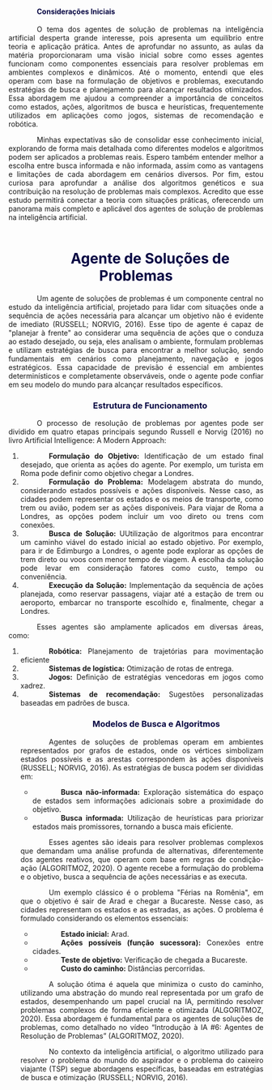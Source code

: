 <div style="text-indent: 4em; text-align: justify;">


<h4 style="color: #070743; font-weight: bold;">Considerações Iniciais</h4> 

<p>O tema dos agentes de solução de problemas na inteligência artificial desperta grande interesse, pois apresenta um equilíbrio entre teoria e aplicação prática. Antes de aprofundar no assunto, as aulas da matéria proporcionaram uma visão inicial sobre como esses agentes funcionam como componentes essenciais para resolver problemas em ambientes complexos e dinâmicos. Até o momento, entendi que eles operam com base na formulação de objetivos e problemas, executando estratégias de busca e planejamento para alcançar resultados otimizados. Essa abordagem me ajudou a compreender a importância de conceitos como estados, ações, algoritmos de busca e heurísticas, frequentemente utilizados em aplicações como jogos, sistemas de recomendação e robótica.

<p>Minhas expectativas são de consolidar esse conhecimento inicial, explorando de forma mais detalhada como diferentes modelos e algoritmos podem ser aplicados a problemas reais. Espero também entender melhor a escolha entre busca informada e não informada, assim como as vantagens e limitações de cada abordagem em cenários diversos. Por fim, estou curiosa para aprofundar a análise dos algoritmos genéticos e sua contribuição na resolução de problemas mais complexos. Acredito que esse estudo permitirá conectar a teoria com situações práticas, oferecendo um panorama mais completo e aplicável dos agentes de solução de problemas na inteligência artificial.

<br>
<br>

<h1 style="color: #070743; font-weight: bold; text-align: center">Agente de Soluções de Problemas</h1> 

Um agente de soluções de problemas é um componente central no estudo da inteligência artificial, projetado para lidar com situações onde a sequência de ações necessária para alcançar um objetivo não é evidente de imediato (RUSSELL; NORVIG, 2016). Esse tipo de agente é capaz de "planejar à frente" ao considerar uma sequência de ações que o conduza ao estado desejado, ou seja, eles analisam o ambiente, formulam problemas e utilizam estratégias de busca para encontrar a melhor solução, sendo fundamentais em cenários como planejamento, navegação e jogos estratégicos. Essa capacidade de previsão é essencial em ambientes determinísticos e completamente observáveis, onde o agente pode confiar em seu modelo do mundo para alcançar resultados específicos.

<h3 style="color: #070743; font-weight: bold; text-align: center">Estrutura de Funcionamento
</h3> 

O processo de resolução de problemas por agentes pode ser dividido em quatro etapas principais segundo Russell e Norvig (2016) no livro Artificial Intelligence: A Modern Approach:

<ol>
    <li><strong>Formulação do Objetivo:</strong> Identificação de um estado final desejado, que orienta as ações do agente. Por exemplo, um turista em Roma pode definir como objetivo chegar a Londres.</li>
    <li><strong>Formulação do Problema:</strong> Modelagem abstrata do mundo, considerando estados possíveis e ações disponíveis. Nesse caso, as cidades podem representar os estados e os meios de transporte, como trem ou avião, podem ser as ações disponíveis. Para viajar de Roma a Londres, as opções podem incluir um voo direto ou trens com conexões.</li>
    <li><strong>Busca de Solução:</strong> UUtilização de algoritmos para encontrar um caminho viável do estado inicial ao estado objetivo. Por exemplo, para ir de Edimburgo a Londres, o agente pode explorar as opções de trem direto ou voos com menor tempo de viagem. A escolha da solução pode levar em consideração fatores como custo, tempo ou conveniência.</li>
    <li><strong>Execução da Solução:</strong> Implementação da sequência de ações planejada, como reservar passagens, viajar até a estação de trem ou aeroporto, embarcar no transporte escolhido e, finalmente, chegar a Londres.</li>
</ol>

Esses agentes são amplamente aplicados em diversas áreas, como:
<ol>
    <li> <strong>Robótica:</strong> Planejamento de trajetórias para movimentação eficiente </li>
    <li> <strong>Sistemas de logística:</strong> Otimização de rotas de entrega.</li>
    <li><strong> Jogos:</strong> Definição de estratégias vencedoras em jogos como xadrez.</li>
    <li><strong> Sistemas de recomendação:</strong> Sugestões personalizadas baseadas em padrões de busca.</li>

<h3 style="color: #070743; font-weight: bold; text-align: center">Modelos de Busca e Algoritmos </h3> 
<p>Agentes de soluções de problemas operam em ambientes representados por grafos de estados, onde os vértices simbolizam estados possíveis e as arestas correspondem às ações disponíveis (RUSSELL; NORVIG, 2016). As estratégias de busca podem ser divididas em:</p>

<ul>
    <li><strong>Busca não-informada:</strong> Exploração sistemática do espaço de estados sem informações adicionais sobre a proximidade do objetivo.</li>
    <li><strong>Busca informada:</strong> Utilização de heurísticas para priorizar estados mais promissores, tornando a busca mais eficiente.</li>
</ul>

<p>Esses agentes são ideais para resolver problemas complexos que demandam uma análise profunda de alternativas, diferentemente dos agentes reativos, que operam com base em regras de condição-ação (ALGORITMOZ, 2020). O agente recebe a formulação do problema e o objetivo, busca a sequência de ações necessárias e as executa.</p>

<p>Um exemplo clássico é o problema "Férias na Romênia", em que o objetivo é sair de Arad e chegar a Bucareste. Nesse caso, as cidades representam os estados e as estradas, as ações. O problema é formulado considerando os elementos essenciais:</p>

<ul>
    <li><strong>Estado inicial:</strong> Arad.</li>
    <li><strong>Ações possíveis (função sucessora):</strong> Conexões entre cidades.</li>
    <li><strong>Teste de objetivo:</strong> Verificação de chegada a Bucareste.</li>
    <li><strong>Custo do caminho:</strong> Distâncias percorridas.</li>
</ul>

<p>A solução ótima é aquela que minimiza o custo do caminho, utilizando uma abstração do mundo real representada por um grafo de estados, desempenhando um papel crucial na IA, permitindo resolver problemas complexos de forma eficiente e otimizada (ALGORITMOZ, 2020). Essa abordagem é fundamental para os agentes de soluções de problemas, como detalhado no vídeo “Introdução à IA #6: Agentes de Resolução de Problemas” (ALGORITMOZ, 2020). </p>

No contexto da inteligência artificial, o algoritmo utilizado para resolver o problema do mundo do aspirador e o problema do caixeiro viajante (TSP) segue abordagens específicas, baseadas em estratégias de busca e otimização (RUSSELL; NORVIG, 2016).

</div>